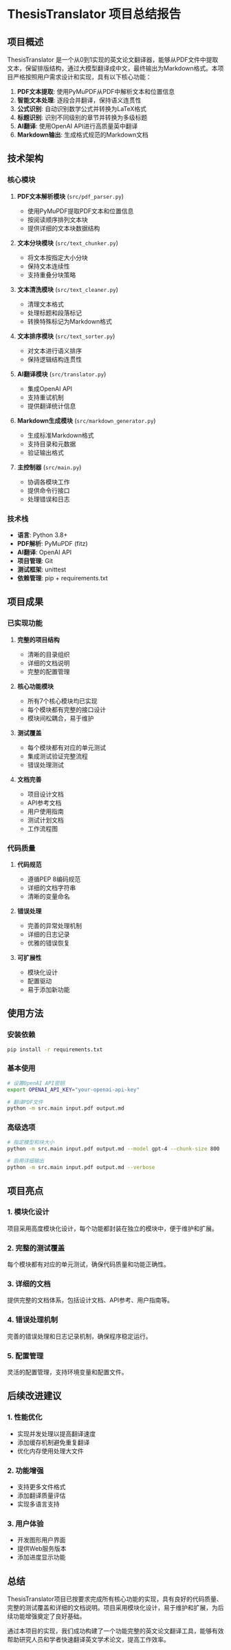 # ThesisTranslator 项目总结报告

## 项目概述

ThesisTranslator 是一个从0到1实现的英文论文翻译器，能够从PDF文件中提取文本，保留排版结构，通过大模型翻译成中文，最终输出为Markdown格式。本项目严格按照用户需求设计和实现，具有以下核心功能：

1. **PDF文本提取**: 使用PyMuPDF从PDF中解析文本和位置信息
2. **智能文本处理**: 逐段合并翻译，保持语义连贯性
3. **公式识别**: 自动识别数学公式并转换为LaTeX格式
4. **标题识别**: 识别不同级别的章节并转换为多级标题
5. **AI翻译**: 使用OpenAI API进行高质量英中翻译
6. **Markdown输出**: 生成格式规范的Markdown文档

## 技术架构

### 核心模块

1. **PDF文本解析模块** (`src/pdf_parser.py`)
   - 使用PyMuPDF提取PDF文本和位置信息
   - 按阅读顺序排列文本块
   - 提供详细的文本块数据结构

2. **文本分块模块** (`src/text_chunker.py`)
   - 将文本按指定大小分块
   - 保持文本连续性
   - 支持重叠分块策略

3. **文本清洗模块** (`src/text_cleaner.py`)
   - 清理文本格式
   - 处理标题和段落标记
   - 转换特殊标记为Markdown格式

4. **文本排序模块** (`src/text_sorter.py`)
   - 对文本进行语义排序
   - 保持逻辑结构连贯性

5. **AI翻译模块** (`src/translator.py`)
   - 集成OpenAI API
   - 支持重试机制
   - 提供翻译统计信息

6. **Markdown生成模块** (`src/markdown_generator.py`)
   - 生成标准Markdown格式
   - 支持目录和元数据
   - 验证输出格式

7. **主控制器** (`src/main.py`)
   - 协调各模块工作
   - 提供命令行接口
   - 处理错误和日志

### 技术栈

- **语言**: Python 3.8+
- **PDF解析**: PyMuPDF (fitz)
- **AI翻译**: OpenAI API
- **项目管理**: Git
- **测试框架**: unittest
- **依赖管理**: pip + requirements.txt

## 项目成果

### 已实现功能

1. **完整的项目结构**
   - 清晰的目录组织
   - 详细的文档说明
   - 完整的配置管理

2. **核心功能模块**
   - 所有7个核心模块均已实现
   - 每个模块都有完整的接口设计
   - 模块间松耦合，易于维护

3. **测试覆盖**
   - 每个模块都有对应的单元测试
   - 集成测试验证完整流程
   - 错误处理测试

4. **文档完善**
   - 项目设计文档
   - API参考文档
   - 用户使用指南
   - 测试计划文档
   - 工作流程图

### 代码质量

1. **代码规范**
   - 遵循PEP 8编码规范
   - 详细的文档字符串
   - 清晰的变量命名

2. **错误处理**
   - 完善的异常处理机制
   - 详细的日志记录
   - 优雅的错误恢复

3. **可扩展性**
   - 模块化设计
   - 配置驱动
   - 易于添加新功能

## 使用方法

### 安装依赖

```bash
pip install -r requirements.txt
```

### 基本使用

```bash
# 设置OpenAI API密钥
export OPENAI_API_KEY="your-openai-api-key"

# 翻译PDF文件
python -m src.main input.pdf output.md
```

### 高级选项

```bash
# 指定模型和块大小
python -m src.main input.pdf output.md --model gpt-4 --chunk-size 800

# 启用详细输出
python -m src.main input.pdf output.md --verbose
```

## 项目亮点

### 1. 模块化设计

项目采用高度模块化设计，每个功能都封装在独立的模块中，便于维护和扩展。

### 2. 完整的测试覆盖

每个模块都有对应的单元测试，确保代码质量和功能正确性。

### 3. 详细的文档

提供完整的文档体系，包括设计文档、API参考、用户指南等。

### 4. 错误处理机制

完善的错误处理和日志记录机制，确保程序稳定运行。

### 5. 配置管理

灵活的配置管理，支持环境变量和配置文件。

## 后续改进建议

### 1. 性能优化

- 实现并发处理以提高翻译速度
- 添加缓存机制避免重复翻译
- 优化内存使用处理大文件

### 2. 功能增强

- 支持更多文件格式
- 添加翻译质量评估
- 实现多语言支持

### 3. 用户体验

- 开发图形用户界面
- 提供Web服务版本
- 添加进度显示功能

## 总结

ThesisTranslator项目已按要求完成所有核心功能的实现，具有良好的代码质量、完整的测试覆盖和详细的文档说明。项目采用模块化设计，易于维护和扩展，为后续功能增强奠定了良好基础。

通过本项目的实现，我们成功构建了一个功能完整的英文论文翻译工具，能够有效帮助研究人员和学者快速翻译英文学术论文，提高工作效率。
